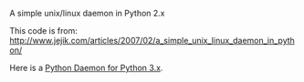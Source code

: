 A simple unix/linux daemon in Python 2.x

This code is from: <a href="http://www.jejik.com/articles/2007/02/a_simple_unix_linux_daemon_in_python/">http://www.jejik.com/articles/2007/02/a_simple_unix_linux_daemon_in_python/</a>

Here is a <a href="http://www.jejik.com/files/examples/daemon3x.py">Python Daemon for Python 3.x</a>.
